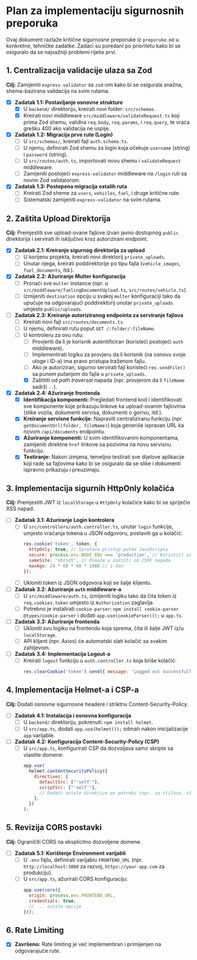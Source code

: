 # Plan za implementaciju sigurnosnih preporuka

Ovaj dokument razlaže kritične sigurnosne preporuke iz `preporuke.md` u konkretne, tehničke zadatke. Zadaci su poredani po prioritetu kako bi se osiguralo da se najvažniji problemi riješe prvi.

## 1. Centralizacija validacije ulaza sa Zod

**Cilj:** Zamijeniti `express-validator` sa `zod`-om kako bi se osigurala snažna, shema-bazirana validacija na svim rutama.

- [x] **Zadatak 1.1: Postavljanje osnovne strukture**
  - [x] U `backend/` direktoriju, kreirati novi folder: `src/schemas`.
  - [x] Kreirati novi middleware `src/middleware/validateRequest.ts` koji prima Zod shemu, validira `req.body`, `req.params`, i `req.query`, te vraća grešku 400 ako validacija ne uspije.

- [x] **Zadatak 1.2: Migracija prve rute (Login)**
  - [ ] U `src/schemas/`, kreirati fajl `auth.schema.ts`.
  - [ ] U njemu, definirati Zod shemu za login koja očekuje `username` (string) i `password` (string).
  - [ ] U `src/routes/auth.ts`, importovati novu shemu i `validateRequest` middleware.
  - [ ] Zamijeniti postojeći `express-validator` middleware na `/login` ruti sa novim Zod validatorom.

- [x] **Zadatak 1.3: Postepena migracija ostalih ruta**
  - [ ] Kreirati Zod sheme za `users`, `vehicles`, `fuel`, i druge kritične rute.
  - [ ] Sistematski zamijeniti `express-validator` na svim rutama.

## 2. Zaštita Upload Direktorija

**Cilj:** Premjestiti sve upload-ovane fajlove izvan javno dostupnog `public` direktorija i servirati ih isključivo kroz autorizirani endpoint.

- [x] **Zadatak 2.1: Kreiranje sigurnog direktorija za upload**
  - [ ] U korijenu projekta, kreirati novi direktorij `private_uploads`.
  - [ ] Unutar njega, kreirati poddirektorije po tipu fajla (`vehicle_images`, `fuel_documents`, itd.).

- [x] **Zadatak 2.2: Ažuriranje Multer konfiguracija**
  - [ ] Pronaći sve `multer` instance (npr. u `src/middleware/fuelingDocumentUpload.ts`, `src/routes/vehicle.ts`).
  - [ ] Izmijeniti `destination` opciju u svakoj `multer` konfiguraciji tako da upućuje na odgovarajući poddirektorij unutar `private_uploads` umjesto `public/uploads`.

- [ ] **Zadatak 2.3: Kreiranje autoriziranog endpointa za serviranje fajlova**
  - [ ] Kreirati novi fajl `src/routes/documents.ts`.
  - [ ] U njemu, definirati rutu poput `GET /:folder/:fileName`.
  - [ ] U kontroleru za ovu rutu:
    - [ ] Provjeriti da li je korisnik autentificiran (koristeći postojeći `auth` middleware).
    - [ ] Implementirati logiku za provjeru da li korisnik (na osnovu svoje uloge i ID-a) ima pravo pristupa traženom fajlu.
    - [ ] Ako je autoriziran, sigurno servirati fajl koristeći `res.sendFile()` sa punom putanjom do fajla u `private_uploads`.
    - [x] Zaštititi od _path traversal_ napada (npr. provjerom da li `fileName` sadrži `..`).

- [x] **Zadatak 2.4: Ažuriranje frontenda**
  - [x] **Identifikacija komponenti:** Pregledati frontend kod i identifikovati sve komponente koje prikazuju linkove ka upload-ovanim fajlovima (slike vozila, dokumenti servisa, dokumenti o gorivu, itd.).
  - [x] **Kreiranje servisne funkcije:** Napraviti centraliziranu funkciju (npr. `getDocumentUrl(folder, fileName)`) koja generiše ispravan URL ka novom `/api/documents` endpointu.
  - [x] **Ažuriranje komponenti:** U svim identifikovanim komponentama, zamijeniti direktne `href` linkove sa pozivima na novu servisnu funkciju.
  - [x] **Testiranje:** Nakon izmjena, temeljno testirati sve dijelove aplikacije koji rade sa fajlovima kako bi se osiguralo da se slike i dokumenti ispravno prikazuju i preuzimaju.

## 3. Implementacija sigurnih HttpOnly kolačića

**Cilj:** Premjestiti JWT iz `localStorage` u `HttpOnly` kolačiće kako bi se spriječio XSS napad.

- [ ] **Zadatak 3.1: Ažuriranje Login kontrolera**
  - [ ] U `src/controllers/auth.controller.ts`, unutar `login` funkcije, umjesto vraćanja tokena u JSON odgovoru, postaviti ga u kolačić:
    ```javascript
    res.cookie('token', token, {
      httpOnly: true, // Sprečava pristup putem JavaScripta
      secure: process.env.NODE_ENV === 'production', // Koristiti samo na HTTPS-u u produkciji
      sameSite: 'strict', // Pomaže u zaštiti od CSRF napada
      maxAge: 24 * 60 * 60 * 1000 // 1 dan
    });
    ```
  - [ ] Ukloniti token iz JSON odgovora koji se šalje klijentu.

- [ ] **Zadatak 3.2: Ažuriranje `auth` middleware-a**
  - [ ] U `src/middleware/auth.ts`, izmijeniti logiku tako da čita token iz `req.cookies.token` umjesto iz `Authorization` zaglavlja.
  - [ ] Potrebno je instalirati `cookie-parser`: `npm install cookie-parser @types/cookie-parser` i dodati `app.use(cookieParser());` u `app.ts`.

- [ ] **Zadatak 3.3: Ažuriranje frontenda**
  - [ ] Ukloniti svu logiku na frontendu koja sprema, čita ili šalje JWT iz/u `localStorage`.
  - [ ] API klijent (npr. Axios) će automatski slati kolačić sa svakim zahtjevom.

- [ ] **Zadatak 3.4: Implementacija Logout-a**
  - [ ] Kreirati `logout` funkciju u `auth.controller.ts` koja briše kolačić:
    ```javascript
    res.clearCookie('token').send({ message: 'Logged out successfully' });
    ```

## 4. Implementacija Helmet-a i CSP-a

**Cilj:** Dodati osnovne sigurnosne headere i striktnu Content-Security-Policy.

- [ ] **Zadatak 4.1: Instalacija i osnovna konfiguracija**
  - [ ] U `backend/` direktoriju, pokrenuti: `npm install helmet`.
  - [ ] U `src/app.ts`, dodati `app.use(helmet());` odmah nakon inicijalizacije `app` varijable.

- [ ] **Zadatak 4.2: Konfiguracija Content-Security-Policy (CSP)**
  - [ ] U `src/app.ts`, konfigurirati CSP da dozvoljava samo skripte sa vlastite domene:
    ```javascript
    app.use(
      helmet.contentSecurityPolicy({
        directives: {
          defaultSrc: ["'self'"],
          scriptSrc: ["'self'"],
          // Dodati ostale direktive po potrebi (npr. za stilove, slike, fontove)
        },
      })
    );
    ```

## 5. Revizija CORS postavki

**Cilj:** Ograničiti CORS na eksplicitno dozvoljene domene.

- [ ] **Zadatak 5.1: Korištenje Environment varijabli**
  - [ ] U `.env` fajlu, definirati varijablu `FRONTEND_URL` (npr. `http://localhost:3000` za razvoj, `https://your-app.com` za produkciju).
  - [ ] U `src/app.ts`, ažurirati CORS konfiguraciju:
    ```javascript
    app.use(cors({
      origin: process.env.FRONTEND_URL,
      credentials: true,
      // ... ostale opcije
    }));
    ```

## 6. Rate Limiting

- [x] **Završeno:** Rate limiting je već implementiran i primijenjen na odgovarajuće rute.
